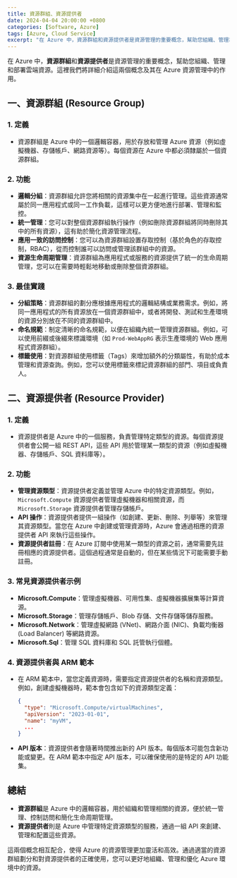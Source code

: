 ```yaml
---
title: 資源群組、資源提供者
date: 2024-04-04 20:00:00 +0800
categories: [Software, Azure]
tags: [Azure, Cloud Service] 
excerpt: "在 Azure 中，資源群組和資源提供者是資源管理的重要概念，幫助您組織、管理和部署雲端資源。"
---
```


在 Azure 中，**資源群組**和**資源提供者**是資源管理的重要概念，幫助您組織、管理和部署雲端資源。這裡我們將詳細介紹這兩個概念及其在 Azure 資源管理中的作用。

## **一、資源群組 (Resource Group)**

### **1. 定義**
   - 資源群組是 Azure 中的一個邏輯容器，用於存放和管理 Azure 資源（例如虛擬機器、存儲帳戶、網路資源等）。每個資源在 Azure 中都必須隸屬於一個資源群組。

### **2. 功能**
   - **邏輯分組**：資源群組允許您將相關的資源集中在一起進行管理。這些資源通常屬於同一應用程式或同一工作負載，這樣可以更方便地進行部署、管理和監控。
   - **統一管理**：您可以對整個資源群組執行操作（例如刪除資源群組將同時刪除其中的所有資源），這有助於簡化資源管理流程。
   - **應用一致的訪問控制**：您可以為資源群組設置存取控制（基於角色的存取控制，RBAC），從而控制誰可以訪問或管理該群組中的資源。
   - **資源生命周期管理**：資源群組為應用程式或服務的資源提供了統一的生命周期管理，您可以在需要時輕鬆地移動或刪除整個資源群組。

### **3. 最佳實踐**
   - **分組策略**：資源群組的劃分應根據應用程式的邏輯結構或業務需求。例如，將同一應用程式的所有資源放在一個資源群組中，或者將開發、測試和生產環境的資源分別放在不同的資源群組中。
   - **命名規範**：制定清晰的命名規範，以便在組織內統一管理資源群組。例如，可以使用前綴或後綴來標識環境（如 `Prod-WebAppRG` 表示生產環境的 Web 應用程式資源群組）。
   - **標籤使用**：對資源群組使用標籤（Tags）來增加額外的分類屬性，有助於成本管理和資源查詢。例如，您可以使用標籤來標記資源群組的部門、項目或負責人。

## **二、資源提供者 (Resource Provider)**

### **1. 定義**
   - 資源提供者是 Azure 中的一個服務，負責管理特定類型的資源。每個資源提供者會公開一組 REST API，這些 API 用於管理某一類型的資源（例如虛擬機器、存儲帳戶、SQL 資料庫等）。

### **2. 功能**
   - **管理資源類型**：資源提供者定義並管理 Azure 中的特定資源類型。例如，`Microsoft.Compute` 資源提供者管理虛擬機器和相關資源，而 `Microsoft.Storage` 資源提供者管理存儲帳戶。
   - **API 操作**：資源提供者提供一組操作（如創建、更新、刪除、列舉等）來管理其資源類型。當您在 Azure 中創建或管理資源時，Azure 會通過相應的資源提供者 API 來執行這些操作。
   - **資源提供者註冊**：在 Azure 訂閱中使用某一類型的資源之前，通常需要先註冊相應的資源提供者。這個過程通常是自動的，但在某些情況下可能需要手動註冊。

### **3. 常見資源提供者示例**
   - **Microsoft.Compute**：管理虛擬機器、可用性集、虛擬機器擴展集等計算資源。
   - **Microsoft.Storage**：管理存儲帳戶、Blob 存儲、文件存儲等儲存服務。
   - **Microsoft.Network**：管理虛擬網路 (VNet)、網路介面 (NIC)、負載均衡器 (Load Balancer) 等網路資源。
   - **Microsoft.Sql**：管理 SQL 資料庫和 SQL 託管執行個體。

### **4. 資源提供者與 ARM 範本**
   - 在 ARM 範本中，當您定義資源時，需要指定資源提供者的名稱和資源類型。例如，創建虛擬機器時，範本會包含如下的資源類型定義：
     ```json
     {
       "type": "Microsoft.Compute/virtualMachines",
       "apiVersion": "2023-01-01",
       "name": "myVM",
       ...
     }
     ```
   - **API 版本**：資源提供者會隨著時間推出新的 API 版本。每個版本可能包含新功能或變更。在 ARM 範本中指定 API 版本，可以確保使用的是特定的 API 功能集。

## **總結**

- **資源群組**是 Azure 中的邏輯容器，用於組織和管理相關的資源，便於統一管理、控制訪問和簡化生命周期管理。
- **資源提供者**則是 Azure 中管理特定資源類型的服務，通過一組 API 來創建、管理和配置這些資源。

這兩個概念相互配合，使得 Azure 的資源管理更加靈活和高效。通過適當的資源群組劃分和對資源提供者的正確使用，您可以更好地組織、管理和優化 Azure 環境中的資源。
